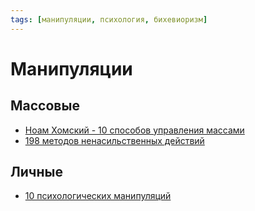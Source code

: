 ```yaml
---
tags: [манипуляции, психология, бихевиоризм]
---
```

# Манипуляции

## Массовые

- [Ноам Хомский - 10 способов управления массами](%D0%9D%D0%BE%D0%B0%D0%BC%20%D0%A5%D0%BE%D0%BC%D1%81%D0%BA%D0%B8%D0%B9%20-%2010%20%D1%81%D0%BF%D0%BE%D1%81%D0%BE%D0%B1%D0%BE%D0%B2%20%D1%83%D0%BF%D1%80%D0%B0%D0%B2%D0%BB%D0%B5%D0%BD%D0%B8%D1%8F%20%D0%BC%D0%B0%D1%81%D1%81%D0%B0%D0%BC%D0%B8.md)
- [198 методов ненасильственных действий](198%20%D0%BC%D0%B5%D1%82%D0%BE%D0%B4%D0%BE%D0%B2%20%D0%BD%D0%B5%D0%BD%D0%B0%D1%81%D0%B8%D0%BB%D1%8C%D1%81%D1%82%D0%B2%D0%B5%D0%BD%D0%BD%D1%8B%D1%85%20%D0%B4%D0%B5%D0%B9%D1%81%D1%82%D0%B2%D0%B8%D0%B9.md)

## Личные

- [10 психологических манипуляций](10%20%D0%BF%D1%81%D0%B8%D1%85%D0%BE%D0%BB%D0%BE%D0%B3%D0%B8%D1%87%D0%B5%D1%81%D0%BA%D0%B8%D1%85%20%D0%BC%D0%B0%D0%BD%D0%B8%D0%BF%D1%83%D0%BB%D1%8F%D1%86%D0%B8%D0%B9.md)

